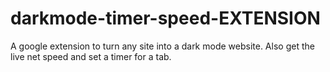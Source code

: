 # darkmode-timer-speed-EXTENSION
A google extension to turn any site into a dark mode website. Also get the live net speed and set a timer for a tab.
